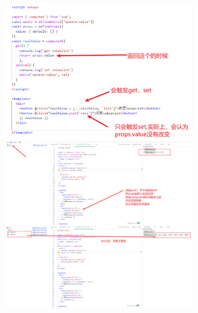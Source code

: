 
![alt text](../image/image-1.png)
![alt text](../image/image-2.png)
![alt text](../image/image-3.png)
